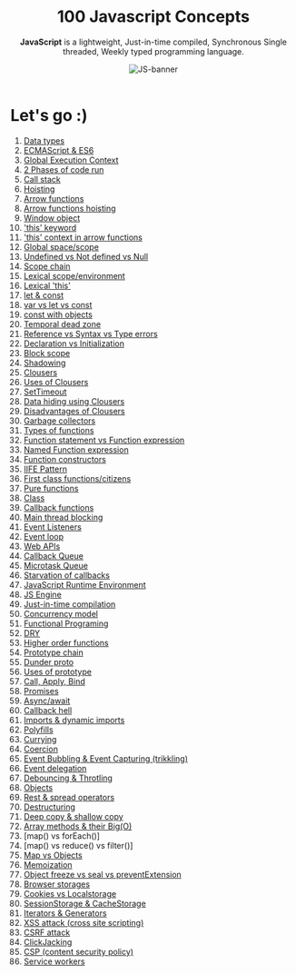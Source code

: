 <div align="center">
  <h1>100 Javascript Concepts</h1>
  
  <p><b>JavaScript</b> is a lightweight, Just-in-time compiled, Synchronous Single threaded, Weekly typed programming language.</p>
  
  <img src="https://miro.medium.com/max/3200/1*i8-u-V8LTTbQwTeUwLI_BQ.gif" alt="JS-banner">
</div>

<br>

# Let's go :)

1. [Data types](#1-data-types)
2. [ECMAScript & ES6](#2-ECMAScript-&-ES6)
3. [Global Execution Context](#3-Global-Execution-Context)
4. [2 Phases of code run](#4-2-Phases-of-code-run)
5. [Call stack](#5-Call-stack)
6. [Hoisting]()
7. [Arrow functions]()
8. [Arrow functions hoisting]()
9. [Window object]()
10. ['this' keyword]()
11. ['this' context in arrow functions]()
12. [Global space/scope]()
13. [Undefined vs Not defined vs Null]()
14. [Scope chain]()
15. [Lexical scope/environment]()
16. [Lexical 'this']()
17. [let & const]()
18. [var vs let vs const]()
19. [const with objects]()
20. [Temporal dead zone]()
21. [Reference vs Syntax vs Type errors]()
22. [Declaration vs Initialization]()
23. [Block scope]()
24. [Shadowing]()
25. [Clousers]()
26. [Uses of Clousers]()
27. [SetTimeout]()
28. [Data hiding using Clousers]()
29. [Disadvantages of Clousers]()
30. [Garbage collectors]()
31. [Types of functions]()
32. [Function statement vs Function expression]()
33. [Named Function expression]()
34. [Function constructors]()
35. [IIFE Pattern]()
36. [First class functions/citizens]()
37. [Pure functions]()
38. [Class]()
39. [Callback functions]()
40. [Main thread blocking]()
41. [Event Listeners]()
42. [Event loop]()
43. [Web APIs]()
44. [Callback Queue]()
45. [Microtask Queue]()
46. [Starvation of callbacks]()
47. [JavaScript Runtime Environment]()
48. [JS Engine]()
49. [Just-in-time compilation]()
50. [Concurrency model]()
51. [Functional Programing]()
52. [DRY]()
53. [Higher order functions]()
54. [Prototype chain]()
55. [Dunder proto]()
56. [Uses of prototype]()
57. [Call, Apply, Bind]()
58. [Promises]()
59. [Async/await]()
60. [Callback hell]()
61. [Imports & dynamic imports]()
62. [Polyfills]()
63. [Currying]()
64. [Coercion]()
65. [Event Bubbling & Event Capturing (trikkling)]()
66. [Event delegation]()
67. [Debouncing & Throtling]()
68. [Objects]()
69. [Rest & spread operators]()
70. [Destructuring]()
71. [Deep copy & shallow copy]()
72. [Array methods & their Big(O)]()
73. [map() vs forEach()]
74. [map() vs reduce() vs filter()]
75. [Map vs Objects]()
76. [Memoization]()
77. [Object freeze vs seal vs preventExtension]()
78. [Browser storages]()
79. [Cookies vs Localstorage]()
80. [SessionStorage & CacheStorage]()
81. [Iterators & Generators]()
82. [XSS attack (cross site scripting)]()
83. [CSRF attack]()
84. [ClickJacking]()
85. [CSP (content security policy)]()
86. [Service workers]()







<!-- 
### 1. Data types
### 2. ECMAScript & ES6
### 3. Global Execution Context
### 4. 2 Phases of code run
### 5. Call stack -->
